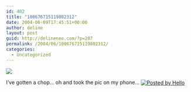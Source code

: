 ```yaml
---
id: 402
title: "108676715119802312"
date: 2004-06-09T17:45:51+00:00
author: deline
layout: post
guid: http://delineneo.com/?p=287
permalink: /2004/06/108676715119802312/
categories:
  - Uncategorized
---
```

[<img border='0' src='http://members.optushome.com.au/deline/hello/64/941/320/P0609_172627.jpg' />](http://members.optushome.com.au/deline/hello/64/941/640/P0609_172627.jpg)
  
I&#8217;ve gotten a chop&#8230; oh and took the pic on my phone&#8230;&nbsp;[<img src='http://photos1.blogger.com/pbh.gif' alt='Posted by Hello' border='0' align='absmiddle' />](http://www.hello.com/)